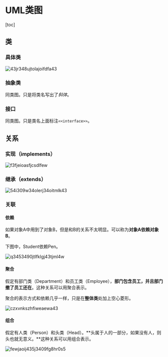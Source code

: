 # UML类图

[toc]



## 类

### 具体类

![43jr348ujtolajoifdfa43](https://figurebed-1309161819.cos.ap-nanjing.myqcloud.com/typora/43jr348ujtolajoifdfa43.svg)

### 抽象类

同类图。只是将类名写出了*斜体*。



### 接口

同类图。只是类名上面标注`<<interface>>`。



## 关系



### 实现（implements）

![f3fjeioasfjcsdlfew](https://figurebed-1309161819.cos.ap-nanjing.myqcloud.com/typora/f3fjeioasfjcsdlfew.svg)

### 继承（extends）

![54i309w34olerj34oitmlk43](https://figurebed-1309161819.cos.ap-nanjing.myqcloud.com/typora/54i309w34olerj34oitmlk43.svg)

### 关联

#### 依赖

如果对象A中用到了对象B，但是和B的关系不太明显。可以称为**对象A依赖对象B**。

下图中，Student依赖Pen。

![q3453490jtlfklgj43tjml4w](https://figurebed-1309161819.cos.ap-nanjing.myqcloud.com/typora/q3453490jtlfklgj43tjml4w.svg)



#### 聚合

假定有部门类（Department）和员工类（Employee），**部门包含员工，并且部门撤了员工还在**。这种关系可以用聚合表示。

聚合的表示方式和依赖几乎一样，只是在**整体类**处加上空心菱形。

![czxvnkszhfiweaewa43](https://figurebed-1309161819.cos.ap-nanjing.myqcloud.com/typora/czxvnkszhfiweaewa43.svg)



#### 组合

假定有人类（Person）和头类（Head）。**头属于人的一部分，如果没有人，则头也就无意义。**这种关系可以用组合表示。

![fewjaoij435j3409fg8hr0s5](https://figurebed-1309161819.cos.ap-nanjing.myqcloud.com/typora/fewjaoij435j3409fg8hr0s5.svg)

